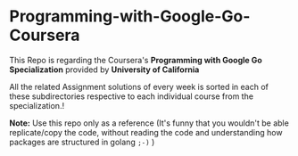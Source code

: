 # Programming-with-Google-Go-Coursera

 This Repo is regarding the Coursera's **Programming with Google Go Specialization** provided by **University of California**
 
 All the related Assignment solutions of every week is sorted in each of these subdirectories respective to each individual course from the specialization.!
 
 **Note:** Use this repo only as a reference (It's funny that you wouldn't be able replicate/copy the code, 
 without reading the code and understanding how packages are structured in golang `;-)` )
